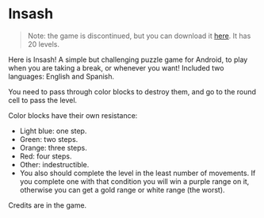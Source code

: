 # Insash

> Note: the game is discontinued, but you can download it [here](https://bitivyte.itch.io/insash). It has 20 levels.

Here is Insash! A simple but challenging puzzle game for Android, to play when you are taking a break, or whenever you want! Included two languages: English and Spanish.

You need to pass through color blocks to destroy them, and go to the round cell to pass the level.

Color blocks have their own resistance:

- Light blue: one step.
- Green: two steps.
- Orange: three steps.
- Red: four steps.
- Other: indestructible.
- You also should complete the level in the least number of movements. If you complete one with that condition you will win a purple range on it, otherwise you can get a gold range or white range (the worst).

Credits are in the game.
